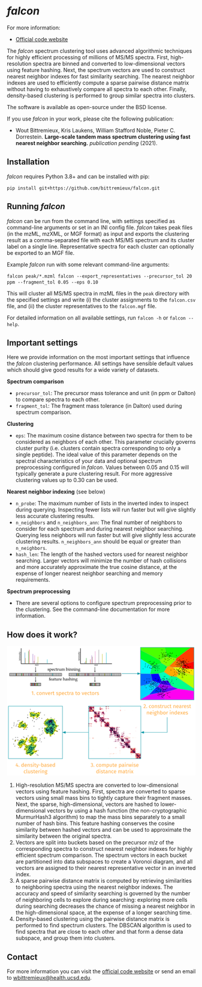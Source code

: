 _falcon_
========

For more information:

* [Official code website](https://github.com/bittremieux/falcon)

The _falcon_ spectrum clustering tool uses advanced algorithmic techniques for
highly efficient processing of millions of MS/MS spectra. First,
high-resolution spectra are binned and converted to low-dimensional vectors
using feature hashing. Next, the spectrum vectors are used to construct nearest
neighbor indexes for fast similarity searching. The nearest neighbor indexes
are used to efficiently compute a sparse pairwise distance matrix without
having to exhaustively compare all spectra to each other. Finally,
density-based clustering is performed to group similar spectra into clusters.

The software is available as open-source under the BSD license.

If you use _falcon_ in your work, please cite the following publication:

- Wout Bittremieux, Kris Laukens, William Stafford Noble, Pieter C. Dorrestein.
**Large-scale tandem mass spectrum clustering using fast nearest neighbor
searching.** _publication pending_ (2021).

Installation
------------

_falcon_ requires Python 3.8+ and can be installed with pip:

    pip install git+https://github.com/bittremieux/falcon.git

Running _falcon_
----------------

_falcon_ can be run from the command line, with settings specified as
command-line arguments or set in an INI config file. _falcon_ takes peak files
(in the mzML, mzXML, or MGF format) as input and exports the clustering result
as a comma-separated file with each MS/MS spectrum and its cluster label on a
single line. Representative spectra for each cluster can optionally be exported
to an MGF file.

Example _falcon_ run with some relevant command-line arguments:

    falcon peak/*.mzml falcon --export_representatives --precursor_tol 20 ppm --fragment_tol 0.05 --eps 0.10

This will cluster all MS/MS spectra in mzML files in the `peak` directory with
the specified settings and write (i) the cluster assignments to the `falcon.csv` file, and (ii) the cluster representatives to the `falcon.mgf` file.

For detailed information on all available settings, run `falcon -h` or
`falcon --help`.

Important settings
------------------

Here we provide information on the most important settings that influence the
_falcon_ clustering performance. All settings have sensible default values
which should give good results for a wide variety of datasets.

**Spectrum comparison**

- `precursor_tol`: The precursor mass tolerance and unit (in ppm or Dalton) to
compare spectra to each other.
- `fragment_tol`: The fragment mass tolerance (in Dalton) used during spectrum
comparison.

**Clustering**

- `eps`: The maximum cosine distance between two spectra for them to be
considered as neighbors of each other. This parameter crucially governs cluster
purity (i.e. clusters contain spectra corresponding to only a single peptide).
The ideal value of this parameter depends on the spectral characteristics of
your data and optional spectrum preprocessing configured in _falcon_. Values
between 0.05 and 0.15 will typically generate a pure clustering result. For
more aggressive clustering values up to 0.30 can be used.

**Nearest neighbor indexing** (see below)

- `n_probe`: The maximum number of lists in the inverted index to inspect
during querying. Inspecting fewer lists will run faster but will give slightly
less accurate clustering results.
- `n_neighbors` and `n_neighbors_ann`: The final number of neighbors to
consider for each spectrum and during nearest neighbor searching. Querying less
neighbors will run faster but will give slightly less accurate clustering
results. `n_neighbors_ann` should be equal or greater than `n_neighbors`.
- `hash_len`: The length of the hashed vectors used for nearest neighbor
searching. Larger vectors will minimize the number of hash collisions and more
accurately approximate the true cosine distance, at the expense of longer
nearest neighbor searching and memory requirements.

**Spectrum preprocessing**

- There are several options to configure spectrum preprocessing prior to the
clustering. See the command-line documentation for more information.

How does it work?
-----------------

![falcon spectrum clustering](falcon.png)

1. High-resolution MS/MS spectra are converted to low-dimensional vectors using
feature hashing. First, spectra are converted to sparse vectors using small
mass bins to tightly capture their fragment masses. Next, the sparse,
high-dimensional, vectors are hashed to lower-dimensional vectors by using a
hash function (the non-cryptographic MurmurHash3 algorithm) to map the mass
bins separately to a small number of hash bins. This feature hashing conserves
the cosine similarity between hashed vectors and can be used to approximate the
similarity between the original spectra.
2. Vectors are split into buckets based on the precursor _m_/_z_ of the
corresponding spectra to construct nearest neighbor indexes for highly
efficient spectrum comparison. The spectrum vectors in each bucket are
partitioned into data subspaces to create a Voronoi diagram, and all vectors
are assigned to their nearest representative vector in an inverted index.
3. A sparse pairwise distance matrix is computed by retrieving similarities to
neighboring spectra using the nearest neighbor indexes. The accuracy and speed
of similarity searching is governed by the number of neighboring cells to
explore during searching: exploring more cells during searching decreases the
chance of missing a nearest neighbor in the high-dimensional space, at the
expense of a longer searching time.
4. Density-based clustering using the pairwise distance matrix is performed to
find spectrum clusters. The DBSCAN algorithm is used to find spectra that are
close to each other and that form a dense data subspace, and group them into
clusters.

Contact
-------

For more information you can visit the
[official code website](https://github.com/bittremieux/falcon) or send an email
to <wbittremieux@health.ucsd.edu>.
